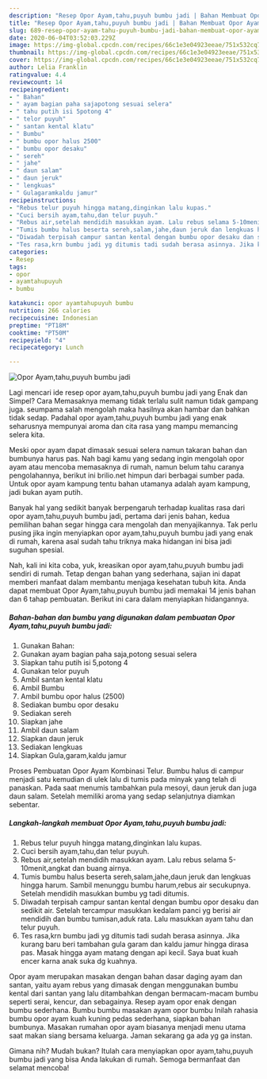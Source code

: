```yaml
---
description: "Resep Opor Ayam,tahu,puyuh bumbu jadi | Bahan Membuat Opor Ayam,tahu,puyuh bumbu jadi Yang Enak Dan Mudah"
title: "Resep Opor Ayam,tahu,puyuh bumbu jadi | Bahan Membuat Opor Ayam,tahu,puyuh bumbu jadi Yang Enak Dan Mudah"
slug: 689-resep-opor-ayam-tahu-puyuh-bumbu-jadi-bahan-membuat-opor-ayam-tahu-puyuh-bumbu-jadi-yang-enak-dan-mudah
date: 2020-06-04T03:52:03.229Z
image: https://img-global.cpcdn.com/recipes/66c1e3e04923eeae/751x532cq70/opor-ayamtahupuyuh-bumbu-jadi-foto-resep-utama.jpg
thumbnail: https://img-global.cpcdn.com/recipes/66c1e3e04923eeae/751x532cq70/opor-ayamtahupuyuh-bumbu-jadi-foto-resep-utama.jpg
cover: https://img-global.cpcdn.com/recipes/66c1e3e04923eeae/751x532cq70/opor-ayamtahupuyuh-bumbu-jadi-foto-resep-utama.jpg
author: Lelia Franklin
ratingvalue: 4.4
reviewcount: 14
recipeingredient:
- " Bahan"
- " ayam bagian paha sajapotong sesuai selera"
- " tahu putih isi 5potong 4"
- " telor puyuh"
- " santan kental klatu"
- " Bumbu"
- " bumbu opor halus 2500"
- " bumbu opor desaku"
- " sereh"
- " jahe"
- " daun salam"
- " daun jeruk"
- " lengkuas"
- " Gulagaramkaldu jamur"
recipeinstructions:
- "Rebus telur puyuh hingga matang,dinginkan lalu kupas."
- "Cuci bersih ayam,tahu,dan telur puyuh."
- "Rebus air,setelah mendidih masukkan ayam. Lalu rebus selama 5-10menit,angkat dan buang airnya."
- "Tumis bumbu halus beserta sereh,salam,jahe,daun jeruk dan lengkuas hingga harum. Sambil menunggu bumbu harum,rebus air secukupnya. Setelah mendidih masukkan bumbu yg tadi ditumis."
- "Diwadah terpisah campur santan kental dengan bumbu opor desaku dan sedikit air. Setelah tercampur masukkan kedalam panci yg berisi air mendidih dan bumbu tumisan,aduk rata. Lalu masukkan ayam tahu dan telur puyuh."
- "Tes rasa,krn bumbu jadi yg ditumis tadi sudah berasa asinnya. Jika kurang baru beri tambahan gula garam dan kaldu jamur hingga dirasa pas. Masak hingga ayam matang dengan api kecil. Saya buat kuah encer karna anak suka dg kuahnya."
categories:
- Resep
tags:
- opor
- ayamtahupuyuh
- bumbu

katakunci: opor ayamtahupuyuh bumbu 
nutrition: 266 calories
recipecuisine: Indonesian
preptime: "PT18M"
cooktime: "PT50M"
recipeyield: "4"
recipecategory: Lunch

---
```



![Opor Ayam,tahu,puyuh bumbu jadi](https://img-global.cpcdn.com/recipes/66c1e3e04923eeae/751x532cq70/opor-ayamtahupuyuh-bumbu-jadi-foto-resep-utama.jpg)

Lagi mencari ide resep opor ayam,tahu,puyuh bumbu jadi yang Enak dan Simpel? Cara Memasaknya memang tidak terlalu sulit namun tidak gampang juga. seumpama salah mengolah maka hasilnya akan hambar dan bahkan tidak sedap. Padahal opor ayam,tahu,puyuh bumbu jadi yang enak seharusnya mempunyai aroma dan cita rasa yang mampu memancing selera kita.

Meski opor ayam dapat dimasak sesuai selera namun takaran bahan dan bumbunya harus pas. Nah bagi kamu yang sedang ingin mengolah opor ayam atau mencoba memasaknya di rumah, namun belum tahu caranya pengolahannya, berikut ini brilio.net himpun dari berbagai sumber pada. Untuk opor ayam kampung tentu bahan utamanya adalah ayam kampung, jadi bukan ayam putih.

Banyak hal yang sedikit banyak berpengaruh terhadap kualitas rasa dari opor ayam,tahu,puyuh bumbu jadi, pertama dari jenis bahan, kedua pemilihan bahan segar hingga cara mengolah dan menyajikannya. Tak perlu pusing jika ingin menyiapkan opor ayam,tahu,puyuh bumbu jadi yang enak di rumah, karena asal sudah tahu triknya maka hidangan ini bisa jadi suguhan spesial.


Nah, kali ini kita coba, yuk, kreasikan opor ayam,tahu,puyuh bumbu jadi sendiri di rumah. Tetap dengan bahan yang sederhana, sajian ini dapat memberi manfaat dalam membantu menjaga kesehatan tubuh kita. Anda dapat membuat Opor Ayam,tahu,puyuh bumbu jadi memakai 14 jenis bahan dan 6 tahap pembuatan. Berikut ini cara dalam menyiapkan hidangannya.

<!--inarticleads1-->

##### Bahan-bahan dan bumbu yang digunakan dalam pembuatan Opor Ayam,tahu,puyuh bumbu jadi:

1. Gunakan  Bahan:
1. Gunakan  ayam bagian paha saja,potong sesuai selera
1. Siapkan  tahu putih isi 5,potong 4
1. Gunakan  telor puyuh
1. Ambil  santan kental klatu
1. Ambil  Bumbu
1. Ambil  bumbu opor halus (2500)
1. Sediakan  bumbu opor desaku
1. Sediakan  sereh
1. Siapkan  jahe
1. Ambil  daun salam
1. Siapkan  daun jeruk
1. Sediakan  lengkuas
1. Siapkan  Gula,garam,kaldu jamur


Proses Pembuatan Opor Ayam Kombinasi Telur. Bumbu halus di campur menjadi satu kemudian di ulek lalu di tumis pada minyak yang telah di panaskan. Pada saat menumis tambahkan pula mesoyi, daun jeruk dan juga daun salam. Setelah memiliki aroma yang sedap selanjutnya diamkan sebentar. 

<!--inarticleads2-->

##### Langkah-langkah membuat Opor Ayam,tahu,puyuh bumbu jadi:

1. Rebus telur puyuh hingga matang,dinginkan lalu kupas.
1. Cuci bersih ayam,tahu,dan telur puyuh.
1. Rebus air,setelah mendidih masukkan ayam. Lalu rebus selama 5-10menit,angkat dan buang airnya.
1. Tumis bumbu halus beserta sereh,salam,jahe,daun jeruk dan lengkuas hingga harum. Sambil menunggu bumbu harum,rebus air secukupnya. Setelah mendidih masukkan bumbu yg tadi ditumis.
1. Diwadah terpisah campur santan kental dengan bumbu opor desaku dan sedikit air. Setelah tercampur masukkan kedalam panci yg berisi air mendidih dan bumbu tumisan,aduk rata. Lalu masukkan ayam tahu dan telur puyuh.
1. Tes rasa,krn bumbu jadi yg ditumis tadi sudah berasa asinnya. Jika kurang baru beri tambahan gula garam dan kaldu jamur hingga dirasa pas. Masak hingga ayam matang dengan api kecil. Saya buat kuah encer karna anak suka dg kuahnya.


Opor ayam merupakan masakan dengan bahan dasar daging ayam dan santan, yaitu ayam rebus yang dimasak dengan menggunakan bumbu kental dari santan yang lalu ditambahkan dengan bermacam-macam bumbu seperti serai, kencur, dan sebagainya. Resep ayam opor enak dengan bumbu sederhana. Bumbu bumbu masakan ayam opor bumbu Inilah rahasia bumbu opor ayam kuah kuning pedas sederhana, siapkan bahan bumbunya. Masakan rumahan opor ayam biasanya menjadi menu utama saat makan siang bersama keluarga. Jaman sekarang ga ada yg ga instan. 

Gimana nih? Mudah bukan? Itulah cara menyiapkan opor ayam,tahu,puyuh bumbu jadi yang bisa Anda lakukan di rumah. Semoga bermanfaat dan selamat mencoba!
